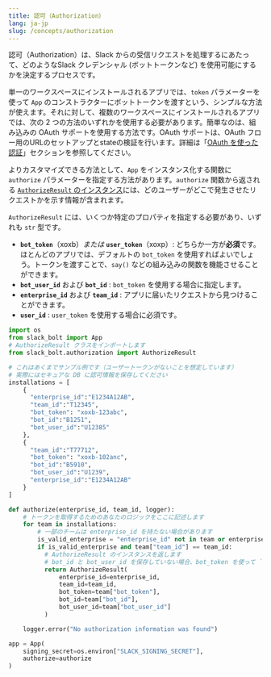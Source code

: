 ```yaml
---
title: 認可（Authorization）
lang: ja-jp
slug: /concepts/authorization
---
```


認可（Authorization）は、Slack からの受信リクエストを処理するにあたって、どのようなSlack
クレデンシャル (ボットトークンなど) を使用可能にするかを決定するプロセスです。

単一のワークスペースにインストールされるアプリでは、`token` パラメーターを使って `App` のコンストラクターにボットトークンを渡すという、シンプルな方法が使えます。それに対して、複数のワークスペースにインストールされるアプリでは、次の 2 つの方法のいずれかを使用する必要があります。簡単なのは、組み込みの OAuth サポートを使用する方法です。OAuth サポートは、OAuth フロー用のURLのセットアップとstateの検証を行います。詳細は「[OAuth を使った認証](/concepts/authenticating-oauth)」セクションを参照してください。

よりカスタマイズできる方法として、`App` をインスタンス化する関数に`authorize` パラメーターを指定する方法があります。`authorize` 関数から返される [`AuthorizeResult` のインスタンス](https://github.com/slackapi/bolt-python/blob/main/slack_bolt/authorization/authorize_result.py)には、どのユーザーがどこで発生させたリクエストかを示す情報が含まれます。

`AuthorizeResult` には、いくつか特定のプロパティを指定する必要があり、いずれも `str` 型です。

- **`bot_token`**（xoxb）*または* **`user_token`**（xoxp）: どちらか一方が**必須**です。ほとんどのアプリでは、デフォルトの `bot_token` を使用すればよいでしょう。トークンを渡すことで、`say()` などの組み込みの関数を機能させることができます。
- **`bot_user_id`** および **`bot_id`** : `bot_token` を使用する場合に指定します。
- **`enterprise_id`** および **`team_id`** : アプリに届いたリクエストから見つけることができます。
- **`user_id`** : `user_token` を使用する場合に必須です。

```python
import os
from slack_bolt import App
# AuthorizeResult クラスをインポートします
from slack_bolt.authorization import AuthorizeResult

# これはあくまでサンプル例です（ユーザートークンがないことを想定しています）
# 実際にはセキュアな DB に認可情報を保存してください
installations = [
    {
      "enterprise_id":"E1234A12AB",
      "team_id":"T12345",
      "bot_token": "xoxb-123abc",
      "bot_id":"B1251",
      "bot_user_id":"U12385"
    },
    {
      "team_id":"T77712",
      "bot_token": "xoxb-102anc",
      "bot_id":"B5910",
      "bot_user_id":"U1239",
      "enterprise_id":"E1234A12AB"
    }
]

def authorize(enterprise_id, team_id, logger):
    # トークンを取得するためのあなたのロジックをここに記述します
    for team in installations:
        # 一部のチームは enterprise_id を持たない場合があります
        is_valid_enterprise = "enterprise_id" not in team or enterprise_id == team["enterprise_id"]
        if is_valid_enterprise and team["team_id"] == team_id:
          # AuthorizeResult のインスタンスを返します
          # bot_id と bot_user_id を保存していない場合、bot_token を使って `from_auth_test_response` を呼び出すと、自動的に取得できます
          return AuthorizeResult(
              enterprise_id=enterprise_id,
              team_id=team_id,
              bot_token=team["bot_token"],
              bot_id=team["bot_id"],
              bot_user_id=team["bot_user_id"]
          )

    logger.error("No authorization information was found")

app = App(
    signing_secret=os.environ["SLACK_SIGNING_SECRET"],
    authorize=authorize
)
```
